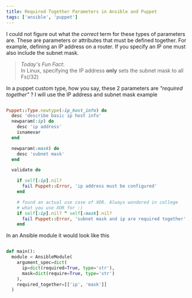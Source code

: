 ```yaml
---
title: Required Together Parameters in Ansible and Puppet
tags: ['ansible', 'puppet']
---
```


I could not figure out what the _correct_ term for these types of parameters
are. These are parameters or attributes that must be defined together.
For example, defining an IP address on a router. If you specify an IP one
must also include the subnet mask.

> *Today's Fun Fact*: <br/>
In Linux, specifying the IP address **only** sets the subnet mask to all Fs(/32)

In a puppet custom type,  how you say, these 2 parameters are _"required together"_ ?
I will use the IP address and subnet mask example

```ruby

Puppet::Type.newtype(:ip_host_info) do
  desc 'describe basic ip host info'
  newparam(:ip) do
    desc 'ip address'
    isnamevar
  end

  newparam(:mask) do
    desc 'subnet mask'
  end

  validate do

    if self[:ip].nil?
      fail Puppet::Error, 'ip address must be configured'
    end

    # found an actual use case of XOR. Always wondered in college
    # what you use XOR for :)
    if self[:ip].nil? ^ self[:mask].nil?
      fail Puppet::Error, 'subnet mask and ip are required together'
    end
```

In an Ansible module it would look like this

```python

def main():
  module = AnsibleModule(
    argument_spec=dict(
      ip=dict(required=True, type='str'),
      mask=dict(require=True, type='str')
    ),
    required_together=[['ip', 'mask']]
  )

```

